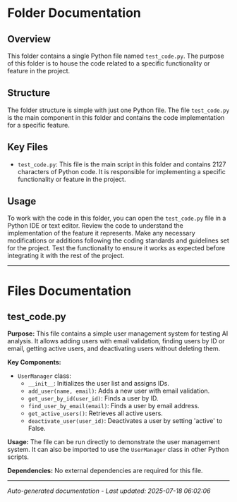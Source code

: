 # Folder Documentation

## Overview
This folder contains a single Python file named `test_code.py`. The purpose of this folder is to house the code related to a specific functionality or feature in the project.

## Structure
The folder structure is simple with just one Python file. The file `test_code.py` is the main component in this folder and contains the code implementation for a specific feature.

## Key Files
- `test_code.py`: This file is the main script in this folder and contains 2127 characters of Python code. It is responsible for implementing a specific functionality or feature in the project.

## Usage
To work with the code in this folder, you can open the `test_code.py` file in a Python IDE or text editor. Review the code to understand the implementation of the feature it represents. Make any necessary modifications or additions following the coding standards and guidelines set for the project. Test the functionality to ensure it works as expected before integrating it with the rest of the project.

---

# Files Documentation

## test_code.py

**Purpose:** This file contains a simple user management system for testing AI analysis. It allows adding users with email validation, finding users by ID or email, getting active users, and deactivating users without deleting them.

**Key Components:**
- `UserManager` class:
  - `__init__`: Initializes the user list and assigns IDs.
  - `add_user(name, email)`: Adds a new user with email validation.
  - `get_user_by_id(user_id)`: Finds a user by ID.
  - `find_user_by_email(email)`: Finds a user by email address.
  - `get_active_users()`: Retrieves all active users.
  - `deactivate_user(user_id)`: Deactivates a user by setting 'active' to False.

**Usage:** The file can be run directly to demonstrate the user management system. It can also be imported to use the `UserManager` class in other Python scripts.

**Dependencies:** No external dependencies are required for this file.

---
*Auto-generated documentation - Last updated: 2025-07-18 06:02:06*
